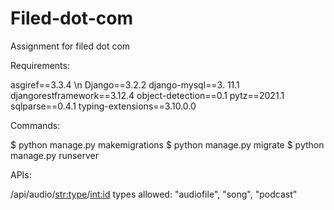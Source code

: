 # Filed-dot-com
Assignment for filed dot com

Requirements:

asgiref==3.3.4 \n
Django==3.2.2 
django-mysql==3. 11.1
djangorestframework==3.12.4
object-detection==0.1 
pytz==2021.1
sqlparse==0.4.1
typing-extensions==3.10.0.0

Commands:

$ python manage.py makemigrations
$ python manage.py migrate
$ python manage.py runserver

APIs:

/api/audio/<str:type>/<int:id>
types allowed: "audiofile", "song", "podcast"


